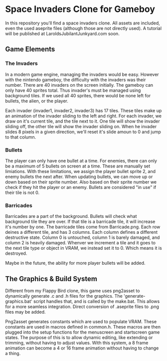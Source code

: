 # Space Invaders Clone for Gameboy

In this repository you'll find a space invaders clone. All assets are included, even the used aseprite files (although those are not directly used). A tutorial will be published at LaroldsJubilantJunkyard.com soon.

## Game Elements

### The Invaders
In a modern game engine, managing the invaders would be easy. However with the nintendo gameboy, the difficulty with the invaders was their number. There are 40 invaders on the screen initially. The gameboy can only have 40 sprites total. Thus invader's must be managed using background tiles. If we used all 40 sprites, there would be none left for bullets, the alien, or the player. 

Each invader (invader1, invader2, invader3) has 17 tiles. These tiles make up an animation of the invader sliding to the left and right. For each invader, we draw on it's current tile, and the tile next to it. One tile will show the invader sliding off, the other tile will show the invader sliding on. When he invader slides 8 pixels in a given direction, we'll reset it's slide amoun to 0 and jump to that column.

### Bullets
The player can only have one bullet at a time. For enemies, there can only be a maximum of 5 bullets on screen at a time. These are manually set limiations. With these limitations, we assign the player bullet sprite 2, and enemy bullets the next after. When updating bullets, we can move up or down based on their sprite number. Also based on their sprite number we check if they hit the player or an enemy. Bullets are considered "in use" if their tile is not 0.

### Barricades
Barricades are a part of the background. Bullets will check what background tile they are over. If that tile is a barricade tile, it will increase it's number by one. The barricade tiles come from Barricade.png. Each row deines a different tile, and has 3 columns. Each column defines a different destructive state. Column 0 is untouched, column 1 is barely damaged, and column 2 is heavily damaged. Whenver we increment a tile and it goes to the next tile type or object in VRAM, we instead set it to 0. Which means it is destroyed.

Maybe in the future, the ability for more player bullets will be added.

## The Graphics & Build System
Different from my Flappy Bird clone, this game uses png2asset to dynamically generate .c and .h files for the graphics. The 'generate-graphics.bat' script handles that, and is called by the make.bat. This allows for a more seamless integration. Direct conversion of .aseprite files to .png files may be added.

Png2asset generates constants which are used to populate VRAM. These constants are used in macros defined in common.h. These macros are then plugged into the setup functions for the menuscreen and startscreen game states. The purpose of this is to allow dynamic editing, like extending or trimming, without having to adjust values. With this system, a 8 frame animation can become a 4 or 16 frame animation without having to change a thing.